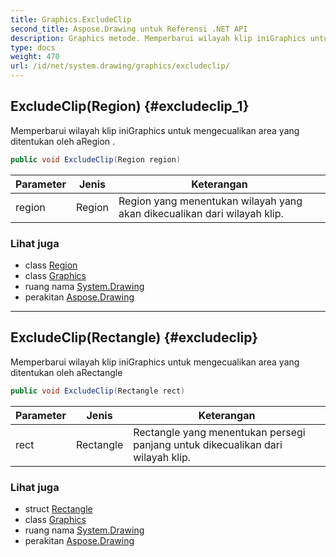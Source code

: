 ```yaml
---
title: Graphics.ExcludeClip
second_title: Aspose.Drawing untuk Referensi .NET API
description: Graphics metode. Memperbarui wilayah klip iniGraphics untuk mengecualikan area yang ditentukan oleh aRegion .
type: docs
weight: 470
url: /id/net/system.drawing/graphics/excludeclip/
---
```

## ExcludeClip(Region) {#excludeclip_1}

Memperbarui wilayah klip iniGraphics untuk mengecualikan area yang ditentukan oleh aRegion .

```csharp
public void ExcludeClip(Region region)
```

| Parameter | Jenis | Keterangan |
| --- | --- | --- |
| region | Region | Region yang menentukan wilayah yang akan dikecualikan dari wilayah klip. |

### Lihat juga

* class [Region](../../region/)
* class [Graphics](../)
* ruang nama [System.Drawing](../../graphics/)
* perakitan [Aspose.Drawing](../../../)

---

## ExcludeClip(Rectangle) {#excludeclip}

Memperbarui wilayah klip iniGraphics untuk mengecualikan area yang ditentukan oleh aRectangle

```csharp
public void ExcludeClip(Rectangle rect)
```

| Parameter | Jenis | Keterangan |
| --- | --- | --- |
| rect | Rectangle | Rectangle yang menentukan persegi panjang untuk dikecualikan dari wilayah klip. |

### Lihat juga

* struct [Rectangle](../../rectangle/)
* class [Graphics](../)
* ruang nama [System.Drawing](../../graphics/)
* perakitan [Aspose.Drawing](../../../)


